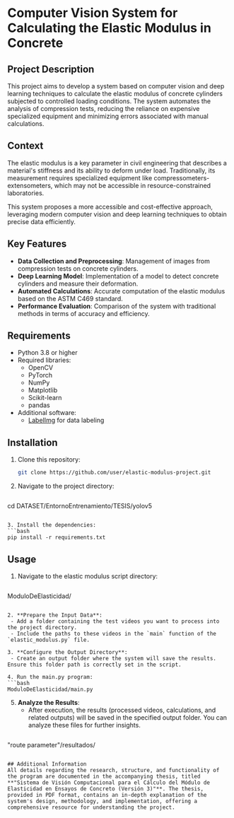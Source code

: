# Computer Vision System for Calculating the Elastic Modulus in Concrete

## Project Description
This project aims to develop a system based on computer vision and deep learning techniques to calculate the elastic modulus of concrete cylinders subjected to controlled loading conditions. The system automates the analysis of compression tests, reducing the reliance on expensive specialized equipment and minimizing errors associated with manual calculations.

## Context
The elastic modulus is a key parameter in civil engineering that describes a material's stiffness and its ability to deform under load. Traditionally, its measurement requires specialized equipment like compressometers-extensometers, which may not be accessible in resource-constrained laboratories.

This system proposes a more accessible and cost-effective approach, leveraging modern computer vision and deep learning techniques to obtain precise data efficiently.

## Key Features
- **Data Collection and Preprocessing**: Management of images from compression tests on concrete cylinders.
- **Deep Learning Model**: Implementation of a model to detect concrete cylinders and measure their deformation.
- **Automated Calculations**: Accurate computation of the elastic modulus based on the ASTM C469 standard.
- **Performance Evaluation**: Comparison of the system with traditional methods in terms of accuracy and efficiency.

## Requirements
- Python 3.8 or higher
- Required libraries:
  - OpenCV
  - PyTorch
  - NumPy
  - Matplotlib
  - Scikit-learn
  - pandas
- Additional software:
  - [LabelImg](https://github.com/heartexlabs/labelImg) for data labeling

## Installation
1. Clone this repository:
   ```bash
   git clone https://github.com/user/elastic-modulus-project.git
   ```

2. Navigate to the project directory:
   ```bash
  cd DATASET/EntornoEntrenamiento/TESIS/yolov5
   ```

3. Install the dependencies:
   ```bash
  pip install -r requirements.txt
   ```

## Usage
1. Navigate to the elastic modulus script directory:
   ```bash
  ModuloDeElasticidad/
   ```

2. **Prepare the Input Data**: 
	- Add a folder containing the test videos you want to process into the project directory. 
	- Include the paths to these videos in the `main` function of the `elastic_modulus.py` file. 
	
3. **Configure the Output Directory**: 
	- Create an output folder where the system will save the results. Ensure this folder path is correctly set in the script. 

4. Run the main.py program:
   ```bash
 ModuloDeElasticidad/main.py 
   ```

5. **Analyze the Results**: 
	- After execution, the results (processed videos, calculations, and related outputs) will be saved in the specified output folder. You can analyze these files for further insights.
   ```bash
 "route parameter"/resultados/
   ```

## Additional Information
All details regarding the research, structure, and functionality of the program are documented in the accompanying thesis, titled **"Sistema de Visión Computacional para el Cálculo del Módulo de Elasticidad en Ensayos de Concreto (Versión 3)"**. The thesis, provided in PDF format, contains an in-depth explanation of the system's design, methodology, and implementation, offering a comprehensive resource for understanding the project.

